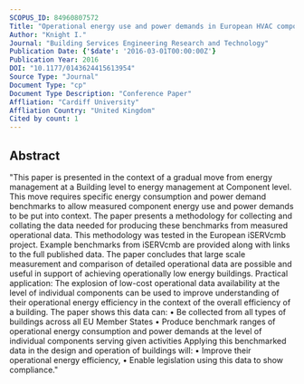 ```yaml
---
SCOPUS_ID: 84960807572
Title: "Operational energy use and power demands in European HVAC components"
Author: "Knight I."
Journal: "Building Services Engineering Research and Technology"
Publication Date: {'$date': '2016-03-01T00:00:00Z'}
Publication Year: 2016
DOI: "10.1177/0143624415613954"
Source Type: "Journal"
Document Type: "cp"
Document Type Description: "Conference Paper"
Affliation: "Cardiff University"
Affliation Country: "United Kingdom"
Cited by count: 1
---
```


## Abstract
"This paper is presented in the context of a gradual move from energy management at a Building level to energy management at Component level. This move requires specific energy consumption and power demand benchmarks to allow measured component energy use and power demands to be put into context. The paper presents a methodology for collecting and collating the data needed for producing these benchmarks from measured operational data. This methodology was tested in the European iSERVcmb project. Example benchmarks from iSERVcmb are provided along with links to the full published data. The paper concludes that large scale measurement and comparison of detailed operational data are possible and useful in support of achieving operationally low energy buildings. Practical application: The explosion of low-cost operational data availability at the level of individual components can be used to improve understanding of their operational energy efficiency in the context of the overall efficiency of a building. The paper shows this data can: • Be collected from all types of buildings across all EU Member States • Produce benchmark ranges of operational energy consumption and power demands at the level of individual components serving given activities Applying this benchmarked data in the design and operation of buildings will: • Improve their operational energy efficiency, • Enable legislation using this data to show compliance."
